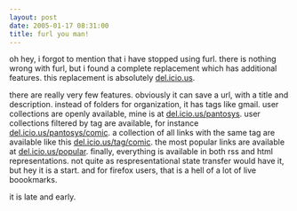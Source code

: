 ```yaml
---
layout: post
date: 2005-01-17 08:31:00
title: furl you man!
---
```


oh hey, i forgot to mention that i have stopped using furl. there is
nothing wrong with furl, but i found a complete replacement which has
additional features. this replacement is absolutely [del.icio.us][].

there are really very few features. obviously it can save a url, with a
title and description. instead of folders for organization, it has tags
like gmail. user collections are openly available, mine is at
[del.icio.us/pantosys][]. user collections filtered by tag are
available, for instance [del.icio.us/pantosys/comic][]. a collection of
all links with the same tag are available like this
[del.icio.us/tag/comic][]. the most popular links are available at
[del.icio.us/popular][]. finally, everything is available in both rss
and html representations. not quite as respresentational state transfer
would have it, but hey it is a start. and for firefox users, that is a
hell of a lot of live boookmarks.

it is late and early.

  [del.icio.us]: http://del.icio.us/
  [del.icio.us/pantosys]: http://del.icio.us/pantosys
  [del.icio.us/pantosys/comic]: http://del.icio.us/pantosys/comic
  [del.icio.us/tag/comic]: http://del.icio.us/tag/comic
  [del.icio.us/popular]: http://del.icio.us/popular
